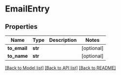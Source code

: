 # EmailEntry

## Properties
Name | Type | Description | Notes
------------ | ------------- | ------------- | -------------
**to_email** | **str** |  | [optional] 
**to_name** | **str** |  | [optional] 

[[Back to Model list]](../README.md#documentation-for-models) [[Back to API list]](../README.md#documentation-for-api-endpoints) [[Back to README]](../README.md)


